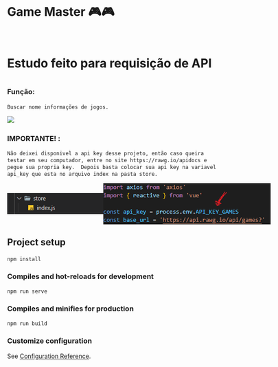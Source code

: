 # Game Master 🎮🎮
<br/>

<h1>Estudo feito para requisição de API<h1>

### Função:
```
Buscar nome informações de jogos.
```
<img src="./src/assets/master.gif">

<br/>

### IMPORTANTE! :
```
Não deixei disponivel a api key desse projeto, então caso queira testar em seu computador, entre no site https://rawg.io/apidocs e pegue sua propria key.  Depois basta colocar sua api key na variavel api_key que esta no arquivo index na pasta store. 
```
<div style="display:flex; align-items: center; justify-content: space-evenly;">
<img src="./src/assets/store_folder.png">
<img src="./src/assets/variavel.png">
</div>

## Project setup
```
npm install
```

### Compiles and hot-reloads for development
```
npm run serve
```

### Compiles and minifies for production
```
npm run build
```

### Customize configuration
See [Configuration Reference](https://cli.vuejs.org/config/).
